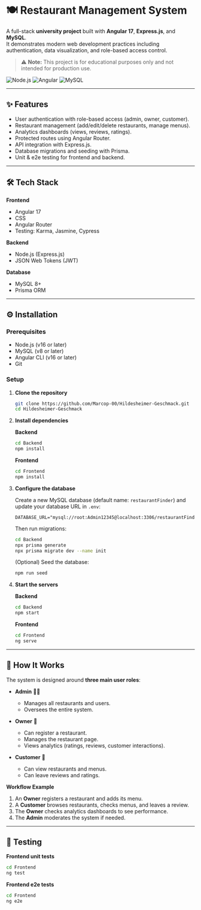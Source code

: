 # 🍽️ Restaurant Management System

A full-stack **university project** built with **Angular 17**, **Express.js**, and **MySQL**.  
It demonstrates modern web development practices including authentication, data visualization, and role-based access control.

> ⚠️ **Note:** This project is for educational purposes only and not intended for production use.

![Node.js](https://img.shields.io/badge/node-%3E%3D16-green)
![Angular](https://img.shields.io/badge/angular-17-red)
![MySQL](https://img.shields.io/badge/mysql-%3E%3D8-blue)

---

## ✨ Features  
- User authentication with role-based access (admin, owner, customer).  
- Restaurant management (add/edit/delete restaurants, manage menus).  
- Analytics dashboards (views, reviews, ratings).  
- Protected routes using Angular Router.  
- API integration with Express.js.  
- Database migrations and seeding with Prisma.  
- Unit & e2e testing for frontend and backend.  

---

## 🛠️ Tech Stack  

**Frontend**  
- Angular 17  
- CSS  
- Angular Router  
- Testing: Karma, Jasmine, Cypress  

**Backend**  
- Node.js (Express.js)  
- JSON Web Tokens (JWT)  

**Database**  
- MySQL 8+  
- Prisma ORM  

---

## ⚙️ Installation  

### Prerequisites  
- Node.js (v16 or later)  
- MySQL (v8 or later)  
- Angular CLI (v16 or later)  
- Git  

### Setup  

1. **Clone the repository**
   ```bash
   git clone https://github.com/Marcop-00/Hildesheimer-Geschmack.git
   cd Hildesheimer-Geschmack
   ```

2. **Install dependencies**

   **Backend**
   ```bash
   cd Backend
   npm install
   ```

   **Frontend**
   ```bash
   cd Frontend
   npm install
   ```

3. **Configure the database**

   Create a new MySQL database (default name: `restaurantFinder`) and update your database URL in `.env`:

   ```env
   DATABASE_URL="mysql://root:Admin12345@localhost:3306/restaurantFinder"
   ```

   Then run migrations:
   ```bash
   cd Backend
   npx prisma generate
   npx prisma migrate dev --name init
   ```

   (Optional) Seed the database:
   ```bash
   npm run seed
   ```

4. **Start the servers**

   **Backend**
   ```bash
   cd Backend
   npm start
   ```

   **Frontend**
   ```bash
   cd Frontend
   ng serve
   ```

---

## 🧩 How It Works  

The system is designed around **three main user roles**:

- **Admin** 👨‍💻  
  - Manages all restaurants and users.  
  - Oversees the entire system.  

- **Owner** 🍴  
  - Can register a restaurant.  
  - Manages the restaurant page.  
  - Views analytics (ratings, reviews, customer interactions).  

- **Customer** 👤  
  - Can view restaurants and menus.  
  - Can leave reviews and ratings.  

**Workflow Example**  
1. An **Owner** registers a restaurant and adds its menu.  
2. A **Customer** browses restaurants, checks menus, and leaves a review.  
3. The **Owner** checks analytics dashboards to see performance.  
4. The **Admin** moderates the system if needed.  

---

## 🧪 Testing  

**Frontend unit tests**
```bash
cd Frontend
ng test
```

**Frontend e2e tests**
```bash
cd Frontend
ng e2e
```
